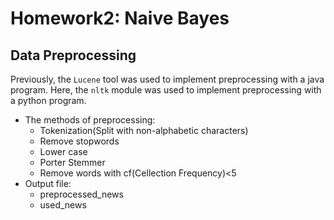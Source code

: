 # Homework2: Naive Bayes
## Data Preprocessing
Previously, the `Lucene` tool was used to implement preprocessing with a java program. Here, the `nltk` module was used to implement preprocessing with a python program.
* The methods of preprocessing:
  * Tokenization(Split with non-alphabetic characters)
  * Remove stopwords
  * Lower case
  * Porter Stemmer
  * Remove words with cf(Cellection Frequency)<5
* Output file:
  * preprocessed_news 
  * used_news
